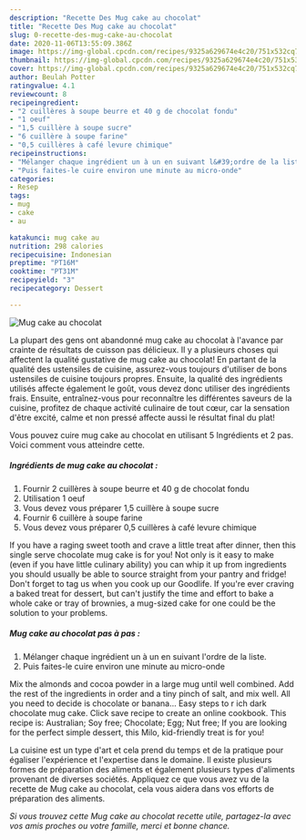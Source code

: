 ```yaml
---
description: "Recette Des Mug cake au chocolat"
title: "Recette Des Mug cake au chocolat"
slug: 0-recette-des-mug-cake-au-chocolat
date: 2020-11-06T13:55:09.386Z
image: https://img-global.cpcdn.com/recipes/9325a629674e4c20/751x532cq70/mug-cake-au-chocolat-photo-principale-de-la-recette.jpg
thumbnail: https://img-global.cpcdn.com/recipes/9325a629674e4c20/751x532cq70/mug-cake-au-chocolat-photo-principale-de-la-recette.jpg
cover: https://img-global.cpcdn.com/recipes/9325a629674e4c20/751x532cq70/mug-cake-au-chocolat-photo-principale-de-la-recette.jpg
author: Beulah Potter
ratingvalue: 4.1
reviewcount: 8
recipeingredient:
- "2 cuillères à soupe beurre et 40 g de chocolat fondu"
- "1 oeuf"
- "1,5 cuillère à soupe sucre"
- "6 cuillère à soupe farine"
- "0,5 cuillères à café levure chimique"
recipeinstructions:
- "Mélanger chaque ingrédient un à un en suivant l&#39;ordre de la liste."
- "Puis faites-le cuire environ une minute au micro-onde"
categories:
- Resep
tags:
- mug
- cake
- au

katakunci: mug cake au 
nutrition: 298 calories
recipecuisine: Indonesian
preptime: "PT16M"
cooktime: "PT31M"
recipeyield: "3"
recipecategory: Dessert

---
```



![Mug cake au chocolat](https://img-global.cpcdn.com/recipes/9325a629674e4c20/751x532cq70/mug-cake-au-chocolat-photo-principale-de-la-recette.jpg)

La plupart des gens ont abandonné mug cake au chocolat à l'avance par crainte de résultats de cuisson pas délicieux. Il y a plusieurs choses qui affectent la qualité gustative de mug cake au chocolat! En partant de la qualité des ustensiles de cuisine, assurez-vous toujours d'utiliser de bons ustensiles de cuisine toujours propres. Ensuite, la qualité des ingrédients utilisés affecte également le goût, vous devez donc utiliser des ingrédients frais. Ensuite, entraînez-vous pour reconnaître les différentes saveurs de la cuisine, profitez de chaque activité culinaire de tout cœur, car la sensation d'être excité, calme et non pressé affecte aussi le résultat final du plat!

<!--inarticleads1-->

Vous pouvez cuire mug cake au chocolat en utilisant 5 Ingrédients et 2 pas. Voici comment vous atteindre cette.

##### Ingrédients de mug cake au chocolat :

1. Fournir 2 cuillères à soupe beurre et 40 g de chocolat fondu
1. Utilisation 1 oeuf
1. Vous devez vous préparer 1,5 cuillère à soupe sucre
1. Fournir 6 cuillère à soupe farine
1. Vous devez vous préparer 0,5 cuillères à café levure chimique


If you have a raging sweet tooth and crave a little treat after dinner, then this single serve chocolate mug cake is for you! Not only is it easy to make (even if you have little culinary ability) you can whip it up from ingredients you should usually be able to source straight from your pantry and fridge! Don&#39;t forget to tag us when you cook up our Goodlife. If you&#39;re ever craving a baked treat for dessert, but can&#39;t justify the time and effort to bake a whole cake or tray of brownies, a mug-sized cake for one could be the solution to your problems. 

<!--inarticleads2-->

##### Mug cake au chocolat pas à pas :

1. Mélanger chaque ingrédient un à un en suivant l&#39;ordre de la liste.
1. Puis faites-le cuire environ une minute au micro-onde


Mix the almonds and cocoa powder in a large mug until well combined. Add the rest of the ingredients in order and a tiny pinch of salt, and mix well. All you need to decide is chocolate or banana… Easy steps to r ich dark chocolate mug cake. Click save recipe to create an online cookbook. This recipe is: Australian; Soy free; Chocolate; Egg; Nut free; If you are looking for the perfect simple dessert, this Milo, kid-friendly treat is for you! 

<!--inarticleads1-->

<p>
La cuisine est un type d'art et cela prend du temps et de la pratique pour égaliser l'expérience et l'expertise dans le domaine. Il existe plusieurs formes de préparation des aliments et également plusieurs types d'aliments provenant de diverses sociétés. Appliquez ce que vous avez vu de la recette de Mug cake au chocolat, cela vous aidera dans vos efforts de préparation des aliments.
</p>

<p>
<i>Si vous trouvez cette Mug cake au chocolat recette utile, partagez-la avec vos amis proches ou votre famille, merci et bonne chance.</i>
</p>
